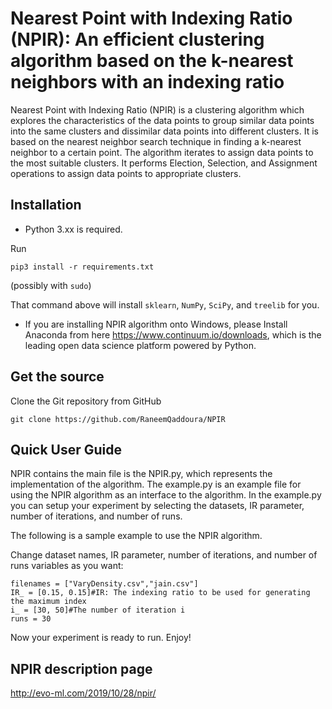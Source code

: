 # Nearest Point with Indexing Ratio (NPIR): An efficient clustering algorithm based on the k-nearest neighbors with an indexing ratio
Nearest Point with Indexing Ratio (NPIR) is a clustering algorithm which explores the characteristics of the data points to group similar data points into the same clusters and dissimilar data points into different clusters. It is based on the nearest neighbor search technique in finding a k-nearest neighbor to a certain point. The algorithm iterates to assign data points to the most suitable clusters. It performs Election, Selection, and Assignment operations to assign data points to appropriate clusters.

## Installation
- Python 3.xx is required.

Run

    pip3 install -r requirements.txt

(possibly with `sudo`)

That command above will install  `sklearn`, `NumPy`, `SciPy`, and `treelib` for
you.

- If you are installing NPIR algorithm onto Windows, please Install Anaconda from here https://www.continuum.io/downloads, which is the leading open data science platform powered by Python.

## Get the source

Clone the Git repository from GitHub

    git clone https://github.com/RaneemQaddoura/NPIR


## Quick User Guide

NPIR contains the main file is the NPIR.py, which represents the implementation of the algorithm. The example.py is an example file for using the NPIR algorithm as an interface to the algorithm. In the example.py you can setup your experiment by selecting the datasets, IR parameter, number of iterations, and number of runs. 

The following is a sample example to use the NPIR algorithm.  

Change dataset names, IR parameter, number of iterations, and number of runs variables as you want:  
```
filenames = ["VaryDensity.csv","jain.csv"]
IR_ = [0.15, 0.15]#IR: The indexing ratio to be used for generating the maximum index
i_ = [30, 50]#The number of iteration i
runs = 30
```

Now your experiment is ready to run. Enjoy!

## NPIR description page
http://evo-ml.com/2019/10/28/npir/


